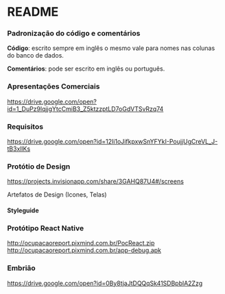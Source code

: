 # README #

### Padronização do código e comentários
**Código**: escrito sempre em inglês o mesmo vale para nomes nas colunas do banco de dados.

**Comentários**: pode ser escrito em inglês ou português.

### Apresentações Comerciais
https://drive.google.com/open?id=1_DuPz9lqjjgYtcCmiB3_Z5ktzzptLD7oGdVTSvRzq74

### Requisitos
https://drive.google.com/open?id=12Ii1oJifkpxwSnYFYkI-PoujjUgCreVL_J-tB3xllKs

### Protótio de Design
https://projects.invisionapp.com/share/3GAHQ87U4#/screens

Artefatos de Design (Icones, Telas)


#### Styleguide


### Protótipo React Native
http://ocupacaoreport.pixmind.com.br/PocReact.zip
http://ocupacaoreport.pixmind.com.br/app-debug.apk

### Embrião 
https://drive.google.com/open?id=0By8tjaJtDQQqSk41SDBpblA2Zzg


